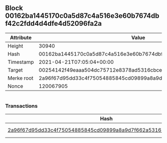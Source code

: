 ## Block 00162ba1445170c0a5d87c4a516e3e60b7674dbf42c2fdd4d4dfe4d52096fa2a

Attribute | Value
--- | ---
Height | 30940
Hash | 00162ba1445170c0a5d87c4a516e3e60b7674dbf42c2fdd4d4dfe4d52096fa2a
Timestamp | 2021-04-21T07:05:04+00:00
Target | 00254142f49eaaa504dc75712e8378ad5316cbcead634704b3734b6271167cc4
Merke root | 2a96f67d95dd33c4f75054885845cd09899a8a9d7f662a53165921ebb5a5646e
Nonce | 120067905

```

```

### Transactions

Hash | Amount
--- | ---
[2a96f67d95dd33c4f75054885845cd09899a8a9d7f662a53165921ebb5a5646e](2a96f67d95dd33c4f75054885845cd09899a8a9d7f662a53165921ebb5a5646e.md) | 10.00000000 SKEPTI 
